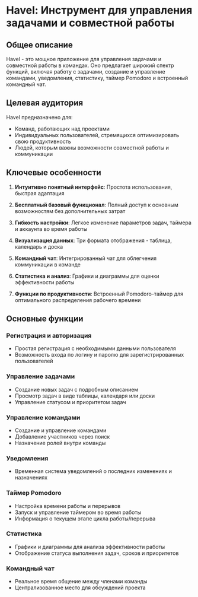# Havel: Инструмент для управления задачами и совместной работы

## Общее описание

Havel - это мощное приложение для управления задачами и совместной работы в командах. Оно предлагает широкий спектр функций, включая работу с задачами, создание и управление командами, уведомления, статистику, таймер Pomodoro и встроенный командный чат.

## Целевая аудитория

Havel предназначено для:

- Команд, работающих над проектами
- Индивидуальных пользователей, стремящихся оптимизировать свою продуктивность
- Людей, которым важны возможности совместной работы и коммуникации

## Ключевые особенности

1. **Интуитивно понятный интерфейс**: Простота использования, быстрая адаптация

2. **Бесплатный базовый функционал**: Полный доступ к основным возможностям без дополнительных затрат

3. **Гибкость настройки**: Легкое изменение параметров задач, таймера и аккаунта во время работы

4. **Визуализация данных**: Три формата отображения - таблица, календарь и доска

5. **Командный чат**: Интегрированный чат для облегчения коммуникации в команде

6. **Статистика и анализ**: Графики и диаграммы для оценки эффективности работы

7. **Функции по продуктивности**: Встроенный Pomodoro-таймер для оптимального распределения рабочего времени

## Основные функции

### Регистрация и авторизация

- Простая регистрация с необходимыми данными пользователя
- Возможность входа по логину и паролю для зарегистрированных пользователей

### Управление задачами

- Создание новых задач с подробным описанием
- Просмотр задач в виде таблицы, календаря или доски
- Управление статусом и приоритетом задач

### Управление командами

- Создание и управление командами
- Добавление участников через поиск
- Назначение ролей внутри команды

### Уведомления

- Временная система уведомлений о последних изменениях и назначениях

### Таймер Pomodoro

- Настройка времени работы и перерывов
- Запуск и управление таймером во время работы
- Информация о текущем этапе цикла работы/перерыва

### Статистика

- Графики и диаграммы для анализа эффективности работы
- Отображение статуса выполнения задач, сроков и приоритетов

### Командный чат

- Реальное время общение между членами команды
- Централизованное место для обсуждений проекта
